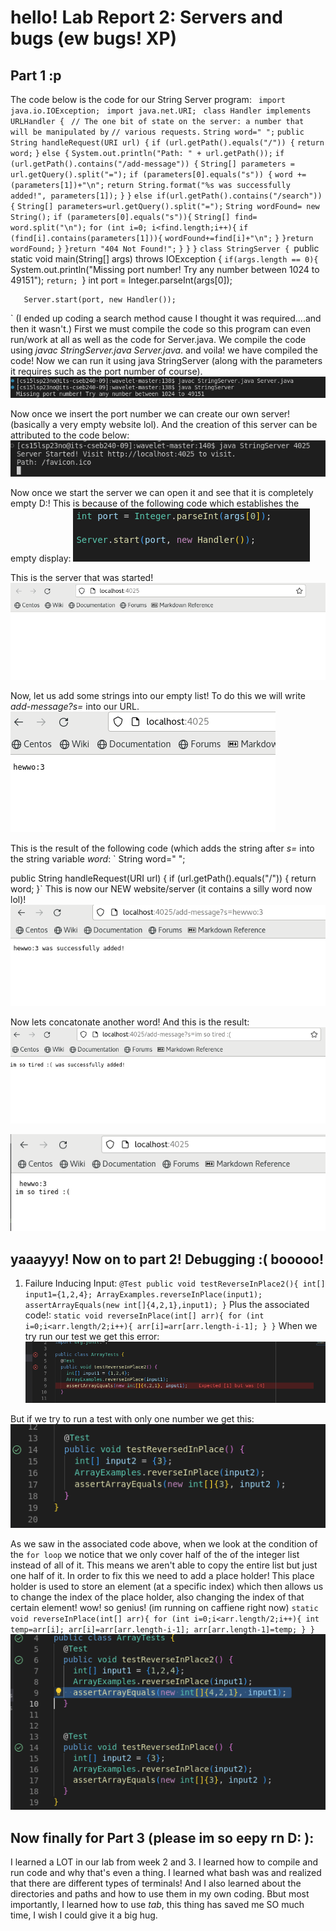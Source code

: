 # hello! Lab Report 2: Servers and bugs (ew bugs! XP)
## Part 1 :p
The code below is the code for our String Server program:
` import java.io.IOException;`
` import java.net.URI;`
` class Handler implements URLHandler {`
  ` // The one bit of state on the server: a number that will be manipulated by`
   `// various requests.`
   `String word=" ";`
   `public String handleRequest(URI url) {`
       `if (url.getPath().equals("/")) {`
           `return word;`
       `}`
       `else {`
           `System.out.println("Path: " + url.getPath());`
           `if (url.getPath().contains("/add-message")) {`
               `String[] parameters = url.getQuery().split("=");`
               `if (parameters[0].equals("s")) {`
                   `word += (parameters[1])+"\n";`
                   `return String.format("%s was successfully added!", parameters[1]);`
               `}`
           `}`
           `else if(url.getPath().contains("/search")){`
               `String[] parameters=url.getQuery().split("=");`
               `String wordFound= new String();`
               `if (parameters[0].equals("s")){`
                   `String[] find= word.split("\n");`
                   `for (int i=0; i<find.length;i++){`
                       `if (find[i].contains(parameters[1])){`
                           `wordFound+=find[i]+"\n";`
                       `}`
                   `}return wordFound;`
               `}`
           `}return "404 Not Found!";`
       `}`
   `}`
`}`
`class StringServer {
   `public static void main(String[] args) throws IOException {
       `if(args.length == 0){
           `System.out.println("Missing port number! Try any number between 1024 to 49151");
           `return;
       `}
       int port = Integer.parseInt(args[0]);
       
       Server.start(port, new Handler());
  `
(I ended up coding a search method cause I thought it was required....and then it wasn't.)
First we must compile the code so this program can even run/work at all as well as the code for Server.java. We compile the code using *javac StringServer.java Server.java*.
and voila! we have compiled the code! Now we can run it using java StringServer (along with the parameters it requires such as the port number of course).
![image](CompiledAndRan.png)

Now once we insert the port number we can create our own server! (basically a very empty website lol). And the creation of this server can be attributed to the code below:
![image](WebsiteCodeStarted.png)

Now once we start the server we can open it and see that it is completely empty D:! This is because of the following code which establishes the empty display:
![image](ServerStarter.png)

This is the server that was started! 
![image](WebsiteStarted.png)

Now, let us add some strings into our empty list! To do this we will write *add-message?s=* into our URL.
![image](1stwordadded.png)

This is the result of the following code (which adds the string after *s=* into the string variable *word*:
` String word=" ";


   public String handleRequest(URI url) {
       if (url.getPath().equals("/")) {
           return word;
       }`
This is now our NEW website/server (it contains a silly word now lol)!
![image](yay1stword.png)

Now lets concatonate another word! And this is the result:
![image](2ndwordadded.png)

![image](twowordsadded.png)

## yaaayyy! Now on to part 2! Debugging :( booooo!
1. Failure Inducing Input: 
`@Test
public void testReverseInPlace2(){
   int[] input1={1,2,4};
   ArrayExamples.reverseInPlace(input1);
   assertArrayEquals(new int[]{4,2,1},input1);
  }`
Plus the associated code!:
`static void reverseInPlace(int[] arr){
   for (int i=0;i<arr.length/2;i++){
      arr[i]=arr[arr.length-i-1];
      }
   }`
When we try run our test we get this error:
![image](dawrongtest.png)

But if we try to run a test with only one number we get this:
![image](dacorrecttest.png)

As we saw in the associated code above, when we look at the condition of the `for loop` we notice that we only cover half of the of the integer list instead of all of it. This means we aren't able to copy the entire list but just one half of it. 
In order to fix this we need to add a place holder! This place holder is used to store an element (at a specific index) which then allows us to change the index of the place holder, also changing the index of that certain element! wow! so genius! (im running on caffiene right now)
`static void reverseInPlace(int[] arr){
   for (int i=0;i<arr.length/2;i++){
      int temp=arr[i];
      arr[i]=arr[arr.length-i-1];
      arr[arr.length-1]=temp;
      }
   }`
![image](twocorrecttests.png)
## Now finally for Part 3 (please im so eepy rn D: ):
I learned a LOT in our lab from week 2 and 3. I learned how to compile and run code and why that's even a thing. I learned what bash was and realized that there are different types of terminals! And I also learned about the directories and paths and how to use them in my own coding. Bbut most importantly, I learned how to use *tab*, this thing has saved me SO much time, I wish I could give it a big hug.
